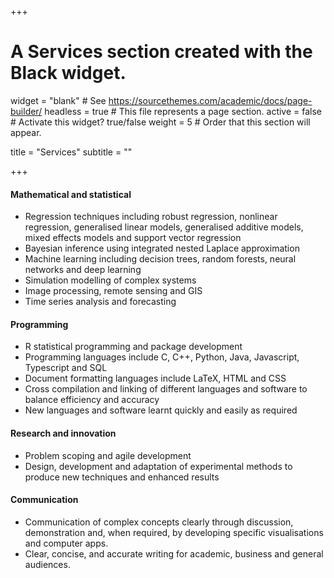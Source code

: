 +++
# A Services section created with the Black widget.
widget = "blank"  # See https://sourcethemes.com/academic/docs/page-builder/
headless = true  # This file represents a page section.
active = false  # Activate this widget? true/false
weight = 5  # Order that this section will appear.

title = "Services"
subtitle = ""

+++

#### Mathematical and statistical
- Regression techniques including robust regression, nonlinear regression, generalised linear models, generalised additive models, mixed effects models and support vector regression
- Bayesian inference using integrated nested Laplace approximation 
- Machine learning including decision trees, random forests, neural networks and deep learning
- Simulation modelling of complex systems
- Image processing, remote sensing and GIS
- Time series analysis and forecasting

#### Programming
- R statistical programming and package development
- Programming languages include C, C++, Python, Java, Javascript, Typescript and SQL
- Document formatting languages include LaTeX, HTML and CSS
- Cross compilation and linking of different languages and software to balance efficiency and accuracy
- New languages and software learnt quickly and easily as required

#### Research and innovation
- Problem scoping and agile development
- Design, development and adaptation of experimental methods to produce new techniques and enhanced results

#### Communication
-	Communication of complex concepts clearly through discussion, demonstration and, when required, by developing specific visualisations and computer apps.
- Clear, concise, and accurate writing for academic, business and general audiences.

